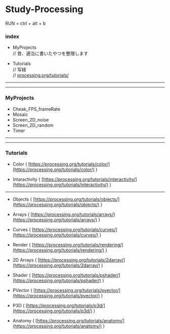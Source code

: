 # Study-Processing  


RUN = ctrl + alt + b  


### index  
- MyProjects  
  // 昔、適当に書いたやつを整理します  

- Tutorials  
  // 写経  
  // [processing.org/tutorials/](https://processing.org/tutorials/)  

---  

---  

### MyProjects  

- Cheak_FPS_frameRate  
- Mosaic  
- Screen_2D_noise  
- Screen_2D_random
- Timer  

---  

---  

### Tutorials  

- Color ( [https://processing.org/tutorials/color/](https://processing.org/tutorials/color/) )  

- Intaractivity ( [https://processing.org/tutorials/interactivity/](https://processing.org/tutorials/interactivity/) )  

---  

- Objects ( [https://processing.org/tutorials/objects/](https://processing.org/tutorials/objects/) )

- Arrays ( [https://processing.org/tutorials/arrays/](https://processing.org/tutorials/arrays/) )  

- Curves ( [https://processing.org/tutorials/curves/](https://processing.org/tutorials/curves/) )  

- Render ( [https://processing.org/tutorials/rendering/](https://processing.org/tutorials/rendering/) )  

- 2D Arrays ( [https://processing.org/tutorials/2darray/](https://processing.org/tutorials/2darray/) )  

- Shader ( [https://processing.org/tutorials/pshader/](https://processing.org/tutorials/pshader/) )  

- PVector ( [https://processing.org/tutorials/pvector/](https://processing.org/tutorials/pvector/) )  

- P3D ( [https://processing.org/tutorials/p3d/](https://processing.org/tutorials/p3d/) )  

- Anatomy ( [https://processing.org/tutorials/anatomy/](https://processing.org/tutorials/anatomy/) )   
